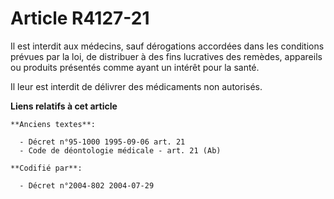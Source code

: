 # Article R4127-21

Il est interdit aux médecins, sauf dérogations accordées dans les conditions prévues par la loi, de distribuer à des fins
lucratives des remèdes, appareils ou produits présentés comme ayant un intérêt pour la santé.

Il leur est interdit de délivrer des médicaments non autorisés.

**Liens relatifs à cet article**

	**Anciens textes**:

	  - Décret n°95-1000 1995-09-06 art. 21
	  - Code de déontologie médicale - art. 21 (Ab)

	**Codifié par**:

	  - Décret n°2004-802 2004-07-29

